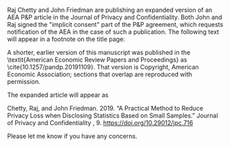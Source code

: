 Raj Chetty and John Friedman are publishing an expanded version of an AEA P&P article in the Journal of Privacy and Confidentiality. Both John and Raj signed the "implicit consent" part of the P&P agreement, which requests notification of the AEA in the case of such a publication. The following text will appear in a footnote on the title page:

A shorter, earlier version of this manuscript was published
in the \textit{American Economic Review Papers and Proceedings} as
\cite{10.1257/pandp.20191109}. That version is Copyright, American Economic
Association; sections that overlap are reproduced with permission.

The expanded article will appear as

Chetty, Raj, and John Friedman. 2019. “A Practical Method to Reduce Privacy Loss
when Disclosing Statistics Based on Small Samples.” Journal of Privacy and Confidentiality
, 9. https://doi.org/10.29012/jpc.716

Please let me know if you have any concerns.
